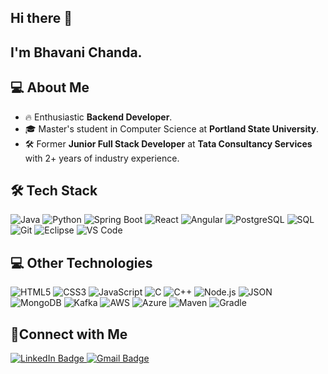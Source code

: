 ## Hi there 👋
## I'm Bhavani Chanda.
## 💻 About Me
- 🔥 Enthusiastic **Backend Developer**.
- 🎓 Master's student in Computer Science at **Portland State University**.
- 🛠️ Former **Junior Full Stack Developer** at **Tata Consultancy Services** with 2+ years of industry experience.

## 🛠 Tech Stack
<div align="left"> 
  <img src="https://img.shields.io/badge/Java-007396?style=for-the-badge&logo=java&logoColor=white" alt="Java"/> 
  <img src="https://img.shields.io/badge/Python-3776AB?style=for-the-badge&logo=python&logoColor=white" alt="Python"/> 
  <img src="https://img.shields.io/badge/Spring_Boot-6DB33F?style=for-the-badge&logo=spring-boot&logoColor=white" alt="Spring Boot"/> 
  <img src="https://img.shields.io/badge/React-61DAFB?style=for-the-badge&logo=react&logoColor=black" alt="React"/> 
  <img src="https://img.shields.io/badge/Angular-DD0031?style=for-the-badge&logo=angular&logoColor=white" alt="Angular"/> 
  <img src="https://img.shields.io/badge/PostgreSQL-4169E1?style=for-the-badge&logo=postgresql&logoColor=white" alt="PostgreSQL"/> 
  <img src="https://img.shields.io/badge/SQL-4479A1?style=for-the-badge&logo=sqlite&logoColor=white" alt="SQL"/> 
  <img src="https://img.shields.io/badge/Git-F05032?style=for-the-badge&logo=git&logoColor=white" alt="Git"/> 
  <img src="https://img.shields.io/badge/Eclipse-2C2255?style=for-the-badge&logo=eclipse&logoColor=white" alt="Eclipse"/> 
  <img src="https://img.shields.io/badge/VS%20Code-007ACC?style=for-the-badge&logo=visual-studio-code&logoColor=white" alt="VS Code"/> 
</div>

## 💻 Other Technologies
<div align="left"> 
  <img src="https://img.shields.io/badge/HTML5-E34F26?style=for-the-badge&logo=html5&logoColor=white" alt="HTML5"/> 
  <img src="https://img.shields.io/badge/CSS3-1572B6?style=for-the-badge&logo=css3&logoColor=white" alt="CSS3"/> 
  <img src="https://img.shields.io/badge/JavaScript-F7DF1E?style=for-the-badge&logo=javascript&logoColor=black" alt="JavaScript"/> 
  <img src="https://img.shields.io/badge/C-00599C?style=for-the-badge&logo=c&logoColor=white" alt="C"/> 
  <img src="https://img.shields.io/badge/C++-00599C?style=for-the-badge&logo=c%2B%2B&logoColor=white" alt="C++"/> 
  <img src="https://img.shields.io/badge/Node.js-339933?style=for-the-badge&logo=nodedotjs&logoColor=white" alt="Node.js"/> 
  <img src="https://img.shields.io/badge/JSON-000000?style=for-the-badge&logo=json&logoColor=white" alt="JSON"/> 
  <img src="https://img.shields.io/badge/MongoDB-47A248?style=for-the-badge&logo=mongodb&logoColor=white" alt="MongoDB"/> 
  <img src="https://img.shields.io/badge/Kafka-231F20?style=for-the-badge&logo=apache-kafka&logoColor=white" alt="Kafka"/> 
  <img src="https://img.shields.io/badge/AWS-232F3E?style=for-the-badge&logo=amazon-aws&logoColor=white" alt="AWS"/> 
  <img src="https://img.shields.io/badge/Azure-0078D4?style=for-the-badge&logo=microsoft-azure&logoColor=white" alt="Azure"/> 
  <img src="https://img.shields.io/badge/Maven-C71A36?style=for-the-badge&logo=apache-maven&logoColor=white" alt="Maven"/> 
  <img src="https://img.shields.io/badge/Gradle-02303A?style=for-the-badge&logo=gradle&logoColor=white" alt="Gradle"/> 
</div>

## 🤝Connect with Me

<div align="left">
  <a href="https://www.linkedin.com/in/bhavani-chanda-aa987b1b1/">
    <img src="https://img.shields.io/badge/LinkedIn-0A66C2?style=flat&logo=linkedin&logoColor=white" alt="LinkedIn Badge"/>
  </a>
  <a href="mailto:chandabhavani12960@gmail.com">
    <img src="https://img.shields.io/badge/Email-D14836?style=flat&logo=gmail&logoColor=white" alt="Gmail Badge"/>
  </a>
</div>

